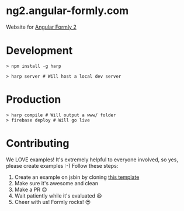# ng2.angular-formly.com
Website for [Angular Formly 2](https://ng2.angular-formly.com)

# Development
```
> npm install -g harp
```

```
> harp server # Will host a local dev server
```

# Production

```
> harp compile # Will output a www/ folder
> firebase deploy # Will go live
```

# Contributing

We LOVE examples! It's extremely helpful to everyone involved, so yes, please create examples :-) Follow these steps:

1. Create an example on jsbin by cloning [this template](https://plnkr.co/edit/1siQrBH4CDUSzaDRFMO7)
2. Make sure it's awesome and clean
3. Make a PR 😊
4. Wait patiently while it's evaluated 😆
5. Cheer with us! Formly rocks! 😍

